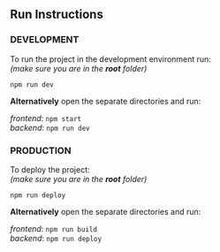 ## Run Instructions

### DEVELOPMENT
To run the project in the development environment run:\
_(make sure you are in the **root** folder)_

`npm run dev`

**Alternatively** open the separate directories and run: 

*frontend*: `npm start`\
*backend*: `npm run dev`

### PRODUCTION
To deploy the project:\
_(make sure you are in the **root** folder)_

`npm run deploy`

**Alternatively** open the separate directories and run:

*frontend*: `npm run build`\
*backend*: `npm run deploy`
